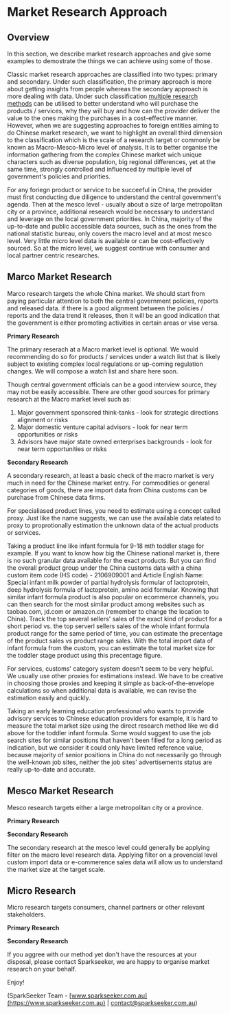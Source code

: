 # Market Research Approach

## Overview

In this section, we describe market research approaches and give some examples to demostrate the things we can achieve using some of those.

Classic market research approaches are classified into two types: primary and secondary. Under such classification, the primary approach is more about getting insights from people whereas the secondary approach is more dealing with data. Under such classification [multiple research methods](https://github.com/SparkSeeker-AU/2-QuantitativeMarketResearch/blob/master/Market%20Research%20Approach/images/user-research-methods-3d-framework.png) can be utilised to better understand who will purchase the products / services, why they will buy and how can the provider deliver the value to the ones making the purchases in a cost-effective manner. However, when we are suggesting approaches to foreign entities aiming to do Chinese market research, we want to highlight an overall third dimension to the classification which is the scale of a research target or commonly be known as Macro-Mesco-Micro level of analysis. It is to better organise the information gathering from the complex Chinese market wich unique characters such as diverse population, big regional differences, yet at the same time, strongly controlled and influenced by multiple level of government's policies and priorities.

For any foriegn product or service to be succeeful in China, the provider must first conducting due diligence to understand the central government's agenda. Then at the mesco level - usually about a size of large metropolitan city or a province, additional research would be necessary to understand and leverage on the local government priorities. In China, majority of the up-to-date and public accessible data sources, such as the ones from the national statistic bureau, only covers the macro level and at most mesco level. Very little micro level data is available or can be cost-effectively sourced. So at the micro level, we suggest continue with consumer and local partner centric researches.

## Marco Market Research

Marco research targets the whole China market. We should start from paying particular attention to both the central government policies, reports and released data. if there is a good alignment between the policies / reports and the data trend it releases, then it will be an good indication that the government is either promoting activities in certain areas or vise versa.

**Primary Research**

The primary reserach at a Macro market level is optional. We would recommending do so for products / services under a watch list that is likely subject to existing complex local regulations or up-coming regulation changes. We will compose a watch list and share here soon.

Though central government officials can be a good interview source, they may not be easily accessible. There are other good sources for primary research at the Macro market level such as:
1. Major government sponsored think-tanks - look for strategic directions alignment or risks
2. Major domestic venture capital advisors - look for near term opportunities or risks
3. Advisors have major state owned enterprises backgrounds - look for near term opportunities or risks

**Secondary Research**

A secondary research, at least a basic check of the macro market is very much in need for the Chinese market entry.
For commodities or general categories of goods, there are import data from China customs can be purchase from Chinese data firms.

For specialiased product lines, you need to estimate using a concept called proxy. Just like the name suggests, we can use the available data related to proxy to proprotionally estimation the unknown data of the actual products or services.

Taking a product line like infant formula for 9-18 mth toddler stage for example. If you want to know how big the Chinese national market is, there is no such granular data available for the exact products. But you can find the overall product group under the China customs data with a china custom item code (HS code) - 2106909001 and Article English Name: Special infant milk powder of partial hydrolysis formular of lactoprotein, deep hydrolysis formula of lactoprotein, amino acid formular. 
Knowing that similar infant formula product is also popular on ecommerce channels, you can then search for the most similar product among websites such as taobao.com, jd.com or amazon.cn (remember to change the location to China). Track the top several sellers' sales of the exact kind of product for a short period vs. the top serverl sellers sales of the whole infant formula product range for the same period of time, you can estimate the precentage of the product sales vs product range sales. With the total import data of infant formula from the custom, you can estimate the total market size for the toddler stage product using this precentage figure.

For services, customs' category system doesn't seem to be very helpful. We usually use other proxies for estimations instead. 
We have to be creative in choosing those proxies and keeping it simple as back-of-the-envelope calculations so when additional data is available, we can revise the estimation easily and quickly.

Taking an early learning education professional who wants to provide advisory services to Chinese education providers for example, it is hard to measure the total market size using the direct research method like we did above for the toddler infant formula. Some would suggest to use the job search sites for similar positions that haven't been filled for a long period as indication, but we consider it could only have limited reference value, because majority of senior positions in China do not necessarily go through the well-known job sites, neither the job sites' advertisements status are really up-to-date and accurate. 

## Mesco Market Research

Mesco research targets either a large metropolitan city or a province.

**Primary Research**

**Secondary Research**

The secondary research at the mesco level could generally be applying filter on the macro level research data. Applying filter on a provencial level custom import data or e-commerence sales data will allow us to understand the market size at the target scale.  

## Micro Research

Micro research targets consumers, channel partners or other relevant stakeholders.

**Primary Research**

**Secondary Research**

If you aggree with our method yet don't have the resources at your disposal, please contact Sparkseeker, we are happy to organise market research on your behalf.

Enjoy!

(SparkSeeker Team - [www.sparkseeker.com.au](https://www.sparkseeker.com.au) | [contact@sparkseeker.com.au](mailto:contact@sparkseeker.com.au))
